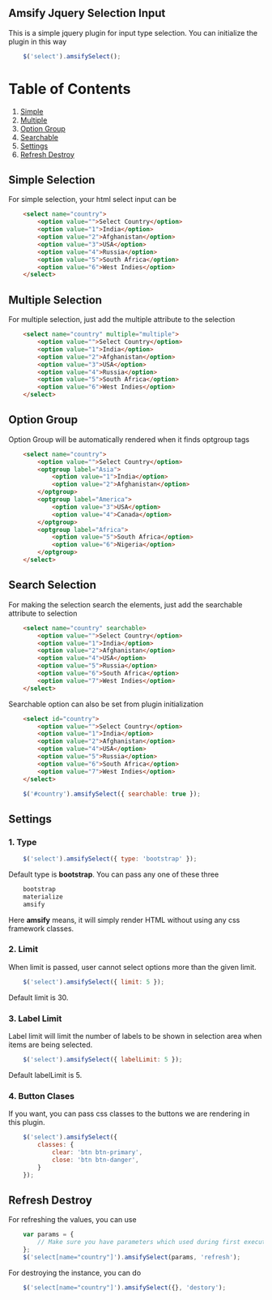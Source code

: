 Amsify Jquery Selection Input
-----------------------------

This is a simple jquery plugin for input type selection. You can initialize the plugin in this way
```js
	$('select').amsifySelect();
```

# Table of Contents
1. [Simple](#simple-selection)
2. [Multiple](#multiple-selection)
3. [Option Group](#option-group)
4. [Searchable](#search-selection)
5. [Settings](#settings)
6. [Refresh Destroy](#refresh-destroy)

## Simple Selection
For simple selection, your html select input can be
```html
	<select name="country">
		<option value="">Select Country</option>
		<option value="1">India</option>
		<option value="2">Afghanistan</option>
		<option value="3">USA</option>
		<option value="4">Russia</option>
		<option value="5">South Africa</option>
		<option value="6">West Indies</option>
	</select>
```

## Multiple Selection
For multiple selection, just add the multiple attribute to the selection
```html
	<select name="country" multiple="multiple">
		<option value="">Select Country</option>
		<option value="1">India</option>
		<option value="2">Afghanistan</option>
		<option value="3">USA</option>
		<option value="4">Russia</option>
		<option value="5">South Africa</option>
		<option value="6">West Indies</option>
	</select>
```

## Option Group
Option Group will be automatically rendered when it finds optgroup tags
```html
	<select name="country">
		<option value="">Select Country</option>
		<optgroup label="Asia">
			<option value="1">India</option>
			<option value="2">Afghanistan</option>
		</optgroup>
		<optgroup label="America">
			<option value="3">USA</option>
			<option value="4">Canada</option>
		</optgroup>
		<optgroup label="Africa">
			<option value="5">South Africa</option>
			<option value="6">Nigeria</option>
		</optgroup>
	</select>
```

## Search Selection
For making the selection search the elements, just add the searchable attribute to selection
```html
	<select name="country" searchable>
		<option value="">Select Country</option>
		<option value="1">India</option>
		<option value="2">Afghanistan</option>
		<option value="4">USA</option>
		<option value="5">Russia</option>
		<option value="6">South Africa</option>
		<option value="7">West Indies</option>
	</select>			
```

Searchable option can also be set from plugin initialization
```html
	<select id="country">
		<option value="">Select Country</option>
		<option value="1">India</option>
		<option value="2">Afghanistan</option>
		<option value="4">USA</option>
		<option value="5">Russia</option>
		<option value="6">South Africa</option>
		<option value="7">West Indies</option>
	</select>			
```
```js
	$('#country').amsifySelect({ searchable: true });
```

## Settings

### 1. Type
```js
	$('select').amsifySelect({ type: 'bootstrap' });
```
Default type is **bootstrap**. You can pass any one of these three
```txt
	bootstrap
	materialize
	amsify
```
Here **amsify** means, it will simply render HTML without using any css framework classes.

### 2. Limit
When limit is passed, user cannot select options more than the given limit.
```js
	$('select').amsifySelect({ limit: 5 });
```
Default limit is 30.

### 3. Label Limit
Label limit will limit the number of labels to be shown in selection area when items are being selected.
```js
	$('select').amsifySelect({ labelLimit: 5 });
```
Default labelLimit is 5.


### 4. Button Clases
If you want, you can pass css classes to the buttons we are rendering in this plugin.
```js
	$('select').amsifySelect({ 
		classes: {
			clear: 'btn btn-primary',
			close: 'btn btn-danger',
		}
	});
```

## Refresh Destroy
For refreshing the values, you can use
```js
	var params = {
		// Make sure you have parameters which used during first execution
	};
	$('select[name="country"]').amsifySelect(params, 'refresh');
```
For destroying the instance, you can do
```js
	$('select[name="country"]').amsifySelect({}, 'destory');
```
